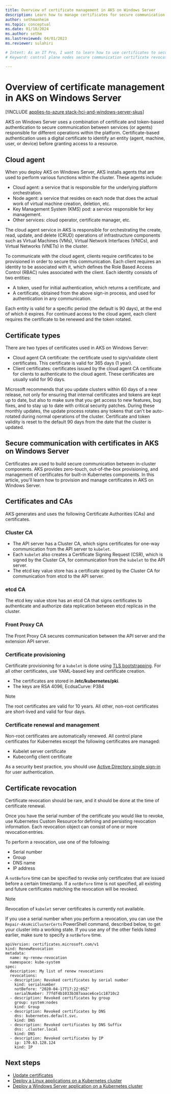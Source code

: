 ```yaml
---
title: Overview of certificate management in AKS on Windows Server
description: Learn how to manage certificates for secure communication between in-cluster components in AKS by provisioning and managing certificates in AKS on Windows Server.
author: sethmanheim
ms.topic: conceptual
ms.date: 01/10/2024
ms.author: sethm 
ms.lastreviewed: 04/01/2023
ms.reviewer: sulahiri

# Intent: As an IT Pro, I want to learn how to use certificates to secure communication between in-cluster components on my AKS deployment.
# Keyword: control plane nodes secure communication certificate revocation

---
```


# Overview of certificate management in AKS on Windows Server

[!INCLUDE [applies-to-azure stack-hci-and-windows-server-skus](includes/aks-hci-applies-to-skus/aks-hybrid-applies-to-azure-stack-hci-windows-server-sku.md)]

AKS on Windows Server uses a combination of certificate and token-based authentication to secure communication between services (or agents) responsible for different operations within the platform. Certificate-based authentication uses a digital certificate to identify an entity (agent, machine, user, or device) before granting access to a resource.

## Cloud agent

When you deploy AKS on Windows Server, AKS installs agents that are used to perform various functions within the cluster. These agents include:

- Cloud agent: a service that is responsible for the underlying platform orchestration.
- Node agent: a service that resides on each node that does the actual work of virtual machine creation, deletion, etc.
- Key Management System (KMS) pod: a service responsible for key management.
- Other services: cloud operator, certificate manager, etc.

The cloud agent service in AKS is responsible for orchestrating the create, read, update, and delete (CRUD) operations of infrastructure components such as Virtual Machines (VMs), Virtual Network Interfaces (VNICs), and Virtual Networks (VNETs) in the cluster.

To communicate with the cloud agent, clients require certificates to be provisioned in order to secure this communication. Each client requires an identity to be associated with it, which defines the Role Based Access Control (RBAC) rules associated with the client. Each identity consists of two entities:

- A token, used for initial authentication, which returns a certificate, and
- A certificate, obtained from the above sign-in process, and used for authentication in any communication.

Each entity is valid for a specific period (the default is 90 days), at the end of which it expires. For continued access to the cloud agent, each client requires the certificate to be renewed and the token rotated.

## Certificate types

There are two types of certificates used in AKS on Windows Server:

- Cloud agent CA certificate: the certificate used to sign/validate client certificates. This certificate is valid for 365 days (1 year).
- Client certificates: certificates issued by the cloud agent CA certificate for clients to authenticate to the cloud agent. These certificates are usually valid for 90 days.

Microsoft recommends that you update clusters within 60 days of a new release, not only for ensuring that internal certificates and tokens are kept up to date, but also to make sure that you get access to new features, bug fixes, and to stay up to date with critical security patches. During these monthly updates, the update process rotates any tokens that can't be auto-rotated during normal operations of the cluster. Certificate and token validity is reset to the default 90 days from the date that the cluster is updated.

## Secure communication with certificates in AKS on Windows Server

Certificates are used to build secure communication between in-cluster components. AKS provides zero-touch, out-of-the-box provisioning, and management of certificates for built-in Kubernetes components. In this article, you'll learn how to provision and manage certificates in AKS on Windows Server.

## Certificates and CAs

AKS generates and uses the following Certificate Authorities (CAs) and certificates.

### Cluster CA

- The API server has a Cluster CA, which signs certificates for one-way communication from the API server to `kubelet`.
- Each `kubelet` also creates a Certificate Signing Request (CSR), which is signed by the Cluster CA, for communication from the `kubelet` to the API server.
- The etcd key value store has a certificate signed by the Cluster CA for communication from etcd to the API server.

### etcd CA

The etcd key value store has an etcd CA that signs certificates to authenticate and authorize data replication between etcd replicas in the cluster.

### Front Proxy CA

The Front Proxy CA secures communication between the API server and the extension API server.

### Certificate provisioning

Certificate provisioning for a `kubelet` is done using [TLS bootstrapping](https://kubernetes.io/docs/reference/access-authn-authz/kubelet-tls-bootstrapping/). For all other certificates, use YAML-based key and certificate creation.

- The certificates are stored in **/etc/kubernetes/pki**.
- The keys are RSA 4096, EcdsaCurve: P384

> [!NOTE]
> The root certificates are valid for 10 years. All other, non-root certificates are short-lived and valid for four days.

### Certificate renewal and management

Non-root certificates are automatically renewed. All control plane certificates for Kubernetes except the following certificates are managed:

- Kubelet server certificate
- Kubeconfig client certificate

As a security best practice, you should use [Active Directory single sign-in](./ad-sso.md) for user authentication.

## Certificate revocation

Certificate revocation should be rare, and it should be done at the time of certificate renewal.

Once you have the serial number of the certificate you would like to revoke, use Kubernetes Custom Resource for defining and persisting revocation information. Each revocation object can consist of one or more revocation entries.  

To perform a revocation, use one of the following:

- Serial number
- Group
- DNS name
- IP address  

A `notBefore` time can be specified to revoke only certificates that are issued before a certain timestamp. If a `notBefore` time is not specified, all existing and future certificates matching the revocation will be revoked.

> [!NOTE]
> Revocation of `kubelet` server certificates is currently not available.

If you use a serial number when you perform a revocation, you can use the `Repair-AksHciClusterCerts` PowerShell command, described below, to get your cluster into a working state. If you use any of the other fields listed earlier, make sure to specify a `notBefore` time.

```console
apiVersion: certificates.microsoft.com/v1 
kind: RenewRevocation 
metadata: 
  name: my-renew-revocation 
  namespace: kube-system 
spec: 
  description: My list of renew revocations 
  revocations: 
  - description: Revoked certificates by serial number 
    kind: serialnumber 
    notBefore: "2020-04-17T17:22:05Z" 
    serialNumber: 77fdf4b1033b387aaace6ce1c18710c2 
  - description: Revoked certificates by group 
    group: system:nodes 
    kind: Group 
  - description: Revoked certificates by DNS 
    dns: kubernetes.default.svc. 
    kind: DNS 
  - description: Revoked certificates by DNS Suffix 
    dns: .cluster.local 
    kind: DNS 
  - description: Revoked certificates by IP 
    ip: 170.63.128.124 
    kind: IP 
```

## Next steps

- [Update certificates](update-certificates.md)
- [Deploy a Linux applications on a Kubernetes cluster](./deploy-linux-application.md)
- [Deploy a Windows Server application on a Kubernetes cluster](./deploy-windows-application.md)
